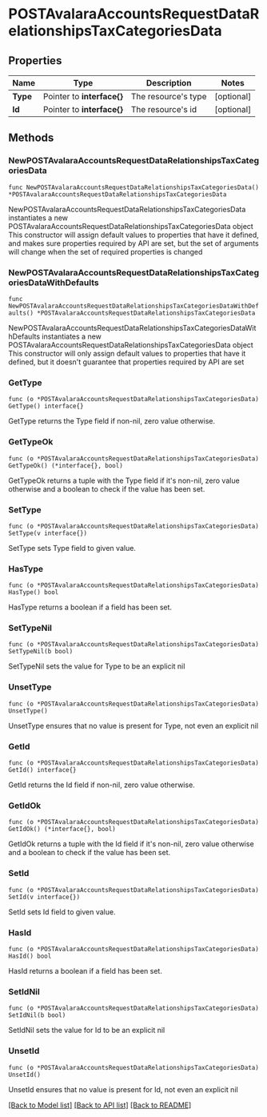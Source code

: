 # POSTAvalaraAccountsRequestDataRelationshipsTaxCategoriesData

## Properties

Name | Type | Description | Notes
------------ | ------------- | ------------- | -------------
**Type** | Pointer to **interface{}** | The resource&#39;s type | [optional] 
**Id** | Pointer to **interface{}** | The resource&#39;s id | [optional] 

## Methods

### NewPOSTAvalaraAccountsRequestDataRelationshipsTaxCategoriesData

`func NewPOSTAvalaraAccountsRequestDataRelationshipsTaxCategoriesData() *POSTAvalaraAccountsRequestDataRelationshipsTaxCategoriesData`

NewPOSTAvalaraAccountsRequestDataRelationshipsTaxCategoriesData instantiates a new POSTAvalaraAccountsRequestDataRelationshipsTaxCategoriesData object
This constructor will assign default values to properties that have it defined,
and makes sure properties required by API are set, but the set of arguments
will change when the set of required properties is changed

### NewPOSTAvalaraAccountsRequestDataRelationshipsTaxCategoriesDataWithDefaults

`func NewPOSTAvalaraAccountsRequestDataRelationshipsTaxCategoriesDataWithDefaults() *POSTAvalaraAccountsRequestDataRelationshipsTaxCategoriesData`

NewPOSTAvalaraAccountsRequestDataRelationshipsTaxCategoriesDataWithDefaults instantiates a new POSTAvalaraAccountsRequestDataRelationshipsTaxCategoriesData object
This constructor will only assign default values to properties that have it defined,
but it doesn't guarantee that properties required by API are set

### GetType

`func (o *POSTAvalaraAccountsRequestDataRelationshipsTaxCategoriesData) GetType() interface{}`

GetType returns the Type field if non-nil, zero value otherwise.

### GetTypeOk

`func (o *POSTAvalaraAccountsRequestDataRelationshipsTaxCategoriesData) GetTypeOk() (*interface{}, bool)`

GetTypeOk returns a tuple with the Type field if it's non-nil, zero value otherwise
and a boolean to check if the value has been set.

### SetType

`func (o *POSTAvalaraAccountsRequestDataRelationshipsTaxCategoriesData) SetType(v interface{})`

SetType sets Type field to given value.

### HasType

`func (o *POSTAvalaraAccountsRequestDataRelationshipsTaxCategoriesData) HasType() bool`

HasType returns a boolean if a field has been set.

### SetTypeNil

`func (o *POSTAvalaraAccountsRequestDataRelationshipsTaxCategoriesData) SetTypeNil(b bool)`

 SetTypeNil sets the value for Type to be an explicit nil

### UnsetType
`func (o *POSTAvalaraAccountsRequestDataRelationshipsTaxCategoriesData) UnsetType()`

UnsetType ensures that no value is present for Type, not even an explicit nil
### GetId

`func (o *POSTAvalaraAccountsRequestDataRelationshipsTaxCategoriesData) GetId() interface{}`

GetId returns the Id field if non-nil, zero value otherwise.

### GetIdOk

`func (o *POSTAvalaraAccountsRequestDataRelationshipsTaxCategoriesData) GetIdOk() (*interface{}, bool)`

GetIdOk returns a tuple with the Id field if it's non-nil, zero value otherwise
and a boolean to check if the value has been set.

### SetId

`func (o *POSTAvalaraAccountsRequestDataRelationshipsTaxCategoriesData) SetId(v interface{})`

SetId sets Id field to given value.

### HasId

`func (o *POSTAvalaraAccountsRequestDataRelationshipsTaxCategoriesData) HasId() bool`

HasId returns a boolean if a field has been set.

### SetIdNil

`func (o *POSTAvalaraAccountsRequestDataRelationshipsTaxCategoriesData) SetIdNil(b bool)`

 SetIdNil sets the value for Id to be an explicit nil

### UnsetId
`func (o *POSTAvalaraAccountsRequestDataRelationshipsTaxCategoriesData) UnsetId()`

UnsetId ensures that no value is present for Id, not even an explicit nil

[[Back to Model list]](../README.md#documentation-for-models) [[Back to API list]](../README.md#documentation-for-api-endpoints) [[Back to README]](../README.md)


